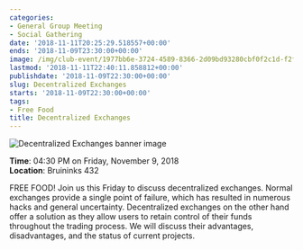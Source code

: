 ```yaml
---
categories:
- General Group Meeting
- Social Gathering
date: '2018-11-11T20:25:29.518557+00:00'
ends: '2018-11-09T23:30:00+00:00'
image: /img/club-event/1977bb6e-3724-4589-8366-2d09bd93280cbf0f2c1d-f2ff-40ce-a7c2-8023e0dd92fb.png
lastmod: '2018-11-11T22:40:11.858812+00:00'
publishdate: '2018-11-09T22:30:00+00:00'
slug: Decentralized Exchanges
starts: '2018-11-09T22:30:00+00:00'
tags:
- Free Food
title: Decentralized Exchanges
---
```


<img src="/img/club-event/1977bb6e-3724-4589-8366-2d09bd93280cbf0f2c1d-f2ff-40ce-a7c2-8023e0dd92fb.png" alt="Decentralized Exchanges banner image" /><br>
    <p class="eventInfo">
        <strong>Time</strong>: 04:30 PM on Friday, November  9, 2018<br>
        <strong>Location</strong>: Bruininks 432
    </p>
    <p>FREE FOOD!&nbsp;Join us this Friday to discuss decentralized exchanges. Normal exchanges provide a single point of failure, which has resulted in numerous hacks and general uncertainty. Decentralized exchanges on the other hand offer a solution as they allow users to retain control of their funds throughout the trading process. We will discuss their advantages, disadvantages, and the status of current projects.</p>